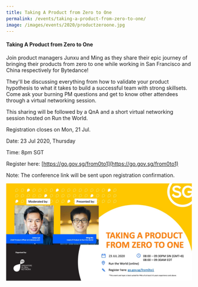 ```yaml
---
title: Taking A Product from Zero to One
permalink: /events/taking-a-product-from-zero-to-one/
image: /images/events/2020/productzeroone.jpg
---
```


#### Taking A Product from Zero to One
 
Join product managers Junxu and Ming as they share their epic journey of bringing their products from zero to one while working in San Francisco and China respectively for Bytedance! 

They'll be discussing everything from how to validate your product hypothesis to what it takes to build a successful team with strong skillsets. Come ask your burning PM questions and get to know other attendees through a virtual networking session.

This sharing will be followed by a QnA and a short virtual networking session hosted on Run the World. 

Registration closes on Mon, 21 Jul.

Date: 23 Jul 2020, Thursday

Time: 8pm SGT  

Register here: [https://go.gov.sg/from0to1](https://go.gov.sg/from0to1)  

Note: The conference link will be sent upon registration confirmation.

![Image](/images/events/2020/productzeroone.jpg)

